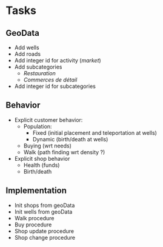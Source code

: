 # Tasks

## GeoData

 - Add wells 
 - Add roads
 - Add integer id for activity (*market*)
 - Add subcategories 
     - *Restauration*
     - *Commerces de détail*
 - Add integer id for subcategories

## Behavior

 - Explicit customer behavior:
     - Population:
         - Fixed (initial placement and teleportation at wells)
         - Dynamic (birth/death at wells)
     - Buying (wrt needs)
     - Walk (path finding wrt density ?)
 - Explicit shop behavior
     - Health (funds)
     - Birth/death

## Implementation

 - Init shops from geoData
 - Init wells from geoData
 - Walk procedure
 - Buy procedure
 - Shop update procedure
 - Shop change procedure
